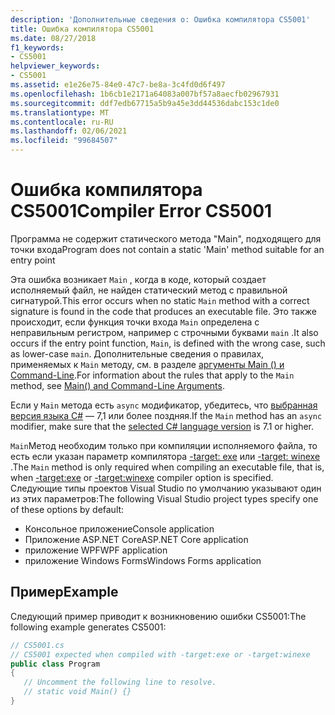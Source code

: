 ```yaml
---
description: 'Дополнительные сведения о: Ошибка компилятора CS5001'
title: Ошибка компилятора CS5001
ms.date: 08/27/2018
f1_keywords:
- CS5001
helpviewer_keywords:
- CS5001
ms.assetid: e1e26e75-84e0-47c7-be8a-3c4fd0d6f497
ms.openlocfilehash: 1b6cb1e2171a64083a007bf57a8aecfb02967931
ms.sourcegitcommit: ddf7edb67715a5b9a45e3dd44536dabc153c1de0
ms.translationtype: MT
ms.contentlocale: ru-RU
ms.lasthandoff: 02/06/2021
ms.locfileid: "99684507"
---
```

# <a name="compiler-error-cs5001"></a><span data-ttu-id="e1941-103">Ошибка компилятора CS5001</span><span class="sxs-lookup"><span data-stu-id="e1941-103">Compiler Error CS5001</span></span>

<span data-ttu-id="e1941-104">Программа не содержит статического метода "Main", подходящего для точки входа</span><span class="sxs-lookup"><span data-stu-id="e1941-104">Program does not contain a static 'Main' method suitable for an entry point</span></span>

<span data-ttu-id="e1941-105">Эта ошибка возникает `Main` , когда в коде, который создает исполняемый файл, не найден статический метод с правильной сигнатурой.</span><span class="sxs-lookup"><span data-stu-id="e1941-105">This error occurs when no static `Main` method with a correct signature is found in the code that produces an executable file.</span></span> <span data-ttu-id="e1941-106">Это также происходит, если функция точки входа `Main` определена с неправильным регистром, например с строчными буквами `main` .</span><span class="sxs-lookup"><span data-stu-id="e1941-106">It also occurs if the entry point function, `Main`, is defined with the wrong case, such as lower-case `main`.</span></span> <span data-ttu-id="e1941-107">Дополнительные сведения о правилах, применяемых к `Main` методу, см. в разделе [аргументы Main () и Command-Line](../programming-guide/main-and-command-args/index.md).</span><span class="sxs-lookup"><span data-stu-id="e1941-107">For information about the rules that apply to the `Main` method, see [Main() and Command-Line Arguments](../programming-guide/main-and-command-args/index.md).</span></span>

<span data-ttu-id="e1941-108">Если у `Main` метода есть `async` модификатор, убедитесь, что [выбранная версия языка C#](../language-reference/configure-language-version.md) — 7,1 или более поздняя.</span><span class="sxs-lookup"><span data-stu-id="e1941-108">If the `Main` method has an `async` modifier, make sure that the [selected C# language version](../language-reference/configure-language-version.md) is 7.1 or higher.</span></span>

<span data-ttu-id="e1941-109">`Main`Метод необходим только при компиляции исполняемого файла, то есть если указан параметр компилятора [-target: exe](../language-reference/compiler-options/target-exe-compiler-option.md) или [-target: winexe](../language-reference/compiler-options/target-winexe-compiler-option.md) .</span><span class="sxs-lookup"><span data-stu-id="e1941-109">The `Main` method is only required when compiling an executable file, that is, when [-target:exe](../language-reference/compiler-options/target-exe-compiler-option.md) or [-target:winexe](../language-reference/compiler-options/target-winexe-compiler-option.md) compiler option is specified.</span></span> <span data-ttu-id="e1941-110">Следующие типы проектов Visual Studio по умолчанию указывают один из этих параметров:</span><span class="sxs-lookup"><span data-stu-id="e1941-110">The following Visual Studio project types specify one of these options by default:</span></span>

- <span data-ttu-id="e1941-111">Консольное приложение</span><span class="sxs-lookup"><span data-stu-id="e1941-111">Console application</span></span>
- <span data-ttu-id="e1941-112">Приложение ASP.NET Core</span><span class="sxs-lookup"><span data-stu-id="e1941-112">ASP.NET Core application</span></span>
- <span data-ttu-id="e1941-113">приложение WPF</span><span class="sxs-lookup"><span data-stu-id="e1941-113">WPF application</span></span>
- <span data-ttu-id="e1941-114">приложение Windows Forms</span><span class="sxs-lookup"><span data-stu-id="e1941-114">Windows Forms application</span></span>

## <a name="example"></a><span data-ttu-id="e1941-115">Пример</span><span class="sxs-lookup"><span data-stu-id="e1941-115">Example</span></span>

<span data-ttu-id="e1941-116">Следующий пример приводит к возникновению ошибки CS5001:</span><span class="sxs-lookup"><span data-stu-id="e1941-116">The following example generates CS5001:</span></span>
  
```csharp
// CS5001.cs
// CS5001 expected when compiled with -target:exe or -target:winexe
public class Program
{
   // Uncomment the following line to resolve.
   // static void Main() {}
}
```  
